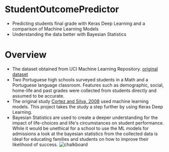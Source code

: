 # StudentOutcomePredictor
- Predicting students final grade with Keras Deep Learning and a comparison of Machine Learning Models
- Understanding the data better with Bayesian Statistics

# Overview
- The dataset obtained from UCI Machine Learning Repository. [original dataset](https://archive.ics.uci.edu/ml/datasets/student+performance)
- Two Portuguese high schools surveyed students in a Math and a Portuguese language classroom. Features such as demographic, social, home-life and past grades were collected from students directly and assumed to be accurate.  
- The original study [Cortez and Silva, 2008](http://www3.dsi.uminho.pt/pcortez/student.pdf) used machine learning models.  This project takes the study a step further by using Keras Deep Learning.
- Bayesian Statistics are used to create a deeper understanding for the impact of life-choices and life's circumstances on student performance.  While it would be unethical for a school to use the ML models for admissions a look at the bayesian statistics from the collected data is ideal for educating families and students on how to improve their likelihood of success.
![chalkboard](/chalkboard.png)
